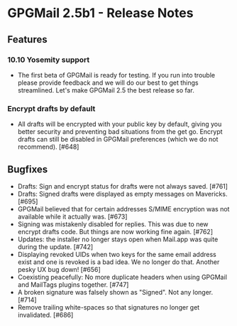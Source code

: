GPGMail 2.5b1 - Release Notes
============================

Features
--------

### 10.10 Yosemity support

* The first beta of GPGMail is ready for testing. If you run into trouble please provide feedback and we will do our best to get things streamlined. Let's make GPGMail 2.5 the best release so far.

### Encrypt drafts by default

* All drafts will be encrypted with your public key by default, giving you better security and preventing bad situations from the get go. Encrypt drafts can still be disabled in GPGMail preferences (which we do not recommend). [#648]


Bugfixes
--------

*  Drafts: Sign and encrypt status for drafts were not always saved. [#761]
*  Drafts: Signed drafts were displayed as empty messages on Mavericks. [#695]
*  GPGMail believed that for certain addresses S/MIME encryption was not available while it actually was. [#673]
*  Signing was mistakenly disabled for replies. This was due to new encrypt drafts code. But things are now working fine again. [#762]
*  Updates: the installer no longer stays open when Mail.app was quite during the update. [#742]
*  Displaying revoked UIDs when two keys for the same email address exist and one is revoked is a bad idea. We no longer do that. Another pesky UX bug down! [#656]
*  Coexisting peacefully: No more duplicate headers when using GPGMail and MailTags plugins together. [#747]
*  A broken signature was falsely shown as "Signed". Not any longer. [#714]
*  Remove trailing white-spaces so that signatures no longer get invalidated. [#686]